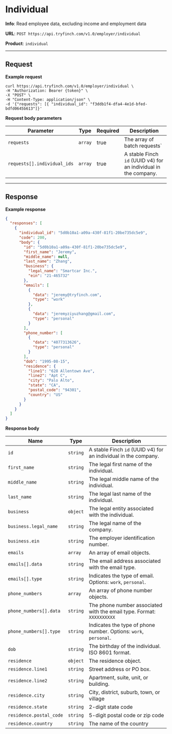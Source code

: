 # Individual

**Info**: Read employee data, excluding income and employment data

**URL**: `POST https://api.tryfinch.com/v1.0/employer/individual`

**Product**: `individual`

***

## Request

**Example request**

```shell
curl https://api.tryfinch.com/v1.0/employer/individual \
-H "Authorization: Bearer {token}" \
-X "POST" \
-H "Content-Type: application/json" \
-d '{"requests": [{ "individual_id": "f3ddb1f4-dfa4-4e1d-bfed-bdfd0645b613"]}'
```

**Request body parameters**

Parameter | Type | Required | Description
----------|------|----------|-------------
`requests` | `array` | true | The array of batch requests`
`requests[].individual_ids` | `array` | true | A stable Finch `id` (UUID v4) for an individual in the company.

***

## Response

**Example response**

```json
{
  "responses": [
    {
      "individual_id": "5d0b10a1-a09a-430f-81f1-20be735dc5e9",
      "code": 200,
      "body": {
        "id": "5d0b10a1-a09a-430f-81f1-20be735dc5e9",
        "first_name": "Jeremy",
        "middle_name": null,
        "last_name": "Zhang",
        "business": {
          "legal_name": "Smartcar Inc.",
          "ein": "21-465732"
        },
        "emails": [
          {
            "data": "jeremy@tryfinch.com",
            "type": "work"
          },
          {
            "data": "jeremyziyuzhang@gmail.com",
            "type": "personal"
          }
        ],
        "phone_number": [
          {
            "data": "4077313626",
            "type": "personal"
          }
        ],
        "dob": "1995-08-15",
        "residence": {
          "line1": "628 Allentown Ave",
          "line2": "Apt C",
          "city": "Palo Alto",
          "state": "CA",
          "postal_code": "94301",
          "country": "US"
        }
      }
    }
  ]
}
```

**Response body**

Name | Type | Description
-----|------|--------------
`id` | `string` | A stable Finch `id` (UUID v4) for an individual in the company.
`first_name` | `string` | The legal first name of the individual.
`middle_name` | `string` | The legal middle name of the individual.
`last_name` | `string` | The legal last name of the individual.
`business` | `object` | The legal entity associated with the individual.
`business.legal_name` | `string` | The legal name of the company.
`business.ein` | `string` | The employer identification number.
`emails` | `array` | An array of email objects.
`emails[].data` | `string` | The email address associated with the email type.
`emails[].type` | `string` | Indicates the type of email. Options: `work`, `personal`.
`phone_numbers` | `array` | An array of phone number objects.
`phone_numbers[].data` |  `string` | The phone number associated with the email type. Format: `XXXXXXXXXX`
`phone_numbers[].type` | `string` | Indicates the type of phone number. Options: `work`, `personal`.
`dob` | `string` | The birthday of the individual. ISO 8601 format.
`residence` | `object` | The residence object.
`residence.line1` | `string` | Street address or PO box.
`residence.line2` | `string` | Apartment, suite, unit, or building.
`residence.city` | `string` | City, district, suburb, town, or village
`residence.state` | `string` | 2-digit state code
`residence.postal_code` | `string` | 5-digit postal code or zip code
`residence.country` | `string` | The name of the country
